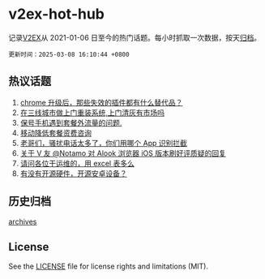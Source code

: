 # v2ex-hot-hub

 记录[V2EX](https://www.v2ex.com/)从 2021-01-06 日至今的热门话题。每小时抓取一次数据，按天[归档](archives)。

`更新时间：2025-03-08 16:10:44 +0800`

## 热议话题

1. [chrome 升级后，那些失效的插件都有什么替代品？](https://www.v2ex.com/t/1116730)
1. [在三线城市做上门重装系统,上门清灰有市场吗](https://www.v2ex.com/t/1116833)
1. [保号手机遇到套餐外流量的问题.](https://www.v2ex.com/t/1116734)
1. [移动降低套餐资费咨询](https://www.v2ex.com/t/1116808)
1. [老哥们，骚扰电话太多了，你们用哪个 App 识别拦截](https://www.v2ex.com/t/1116825)
1. [关于 V 友 @Notamo 对 Alook 浏览器 iOS 版本刷好评质疑的回复](https://www.v2ex.com/t/1116778)
1. [请问各位干运维的，用 excel 表多么](https://www.v2ex.com/t/1116733)
1. [有没有开源硬件，开源安卓设备？](https://www.v2ex.com/t/1116768)

## 历史归档

[archives](archives)

## License

See the [LICENSE](LICENSE) file for license rights and limitations (MIT).

